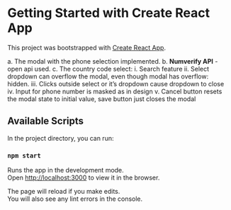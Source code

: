 # Getting Started with Create React App

This project was bootstrapped with [Create React App](https://github.com/facebook/create-react-app).

a. The modal with the phone selection implemented.
b. **Numverify API** - open api used.
c. The country code select:
i. Search feature
ii. Select dropdown can overflow the modal, even though modal has overflow: hidden.
iii. Clicks outside select or it’s dropdown cause dropdown to close
iv. Input for phone number is masked as in design
v. Cancel button resets the modal state to initial value, save button just closes the modal

## Available Scripts

In the project directory, you can run:

### `npm start`

Runs the app in the development mode.\
Open [http://localhost:3000](http://localhost:3000) to view it in the browser.

The page will reload if you make edits.\
You will also see any lint errors in the console.

